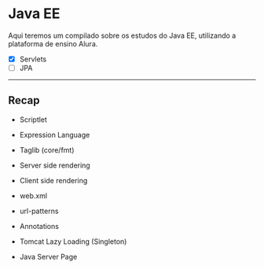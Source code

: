 # Java EE

Aqui teremos um compilado sobre os estudos do Java EE, utilizando a plataforma de ensino Alura.

- [X] Servlets
- [ ] JPA

---

## Recap

- Scriptlet

- Expression Language

- Taglib (core/fmt)

- Server side rendering

- Client side rendering

- web.xml

- url-patterns

- Annotations

- Tomcat Lazy Loading (Singleton)

- Java Server Page
